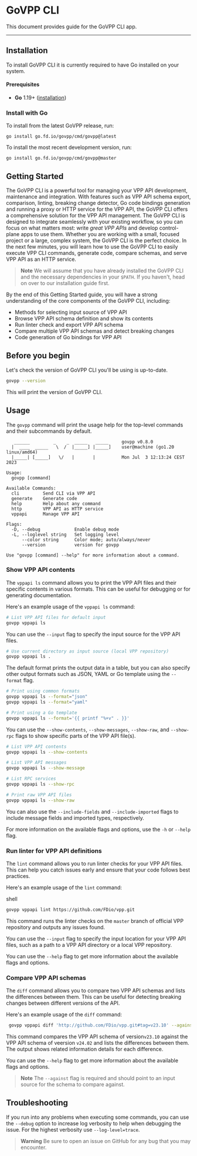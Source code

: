 # GoVPP CLI

This document provides guide for the GoVPP CLI app.

---

## Installation

To install GoVPP CLI it is currently required to have Go installed on your system.

#### Prerequisites
 
- **Go** 1.19+ ([installation](https://go.dev/doc/install))

### Install with Go

To install from the latest GoVPP release, run:

```shell
go install go.fd.io/govpp/cmd/govpp@latest
```

To install the most recent development version, run: 

```shell
go install go.fd.io/govpp/cmd/govpp@master
```

## Getting Started

The GoVPP CLI is a powerful tool for managing your VPP API development, maintenance and integration. With features such as VPP API schema export, comparison, linting, breaking change detector, Go code bindings generation and running a proxy or HTTP service for the VPP API, the GoVPP CLI offers a comprehensive solution for the VPP API management. The GoVPP CLI is designed to integrate seamlessly with your existing workflow, so you can focus on what matters most: write _great VPP APIs_ and develop control-plane apps to use them. Whether you are working with a small, focused project or a large, complex system, the GoVPP CLI is the perfect choice. In the next few minutes, you will learn how to use the GoVPP CLI to easily execute VPP CLI commands, generate code, compare schemas, and serve VPP API as an HTTP service.

> **Note**
> We will assume that you have already installed the GoVPP CLI and the necessary dependencies in your `$PATH`. If you haven't, head on over to our installation guide first.

By the end of this Getting Started guide, you will have a strong understanding of the core components of the GoVPP CLI, including:

- Methods for selecting input source of VPP API
- Browse VPP API schema definition and show its contents
- Run linter check and export VPP API schema
- Compare multiple VPP API schemas and detect breaking changes
- Code generation of Go bindings for VPP API

## Before you begin

Let's check the version of GoVPP CLI you'll be using is up-to-date.

```sh
govpp --version
```

This will print the version of GoVPP CLI.

## Usage

The `govpp` command will print the usage help for the top-level commands and their subcommands by default.

```
   ______         _    _  _____   _____     govpp v0.8.0
  |  ____  _____   \  /  |_____] |_____]    user@machine (go1.20 linux/amd64)
  |_____| [_____]   \/   |       |          Mon Jul  3 12:13:24 CEST 2023
                                          
Usage:
  govpp [command]
  
Available Commands:
  cli         Send CLI via VPP API
  generate    Generate code
  help        Help about any command
  http        VPP API as HTTP service
  vppapi      Manage VPP API

Flags:
  -D, --debug             Enable debug mode
  -L, --loglevel string   Set logging level
      --color string      Color mode; auto/always/never
      --version           version for govpp

Use "govpp [command] --help" for more information about a command.
```

### Show VPP API contents

The `vppapi ls` command allows you to print the VPP API files and their specific contents
in various formats. This can be useful for debugging or for generating documentation.

Here's an example usage of the `vppapi ls` command:

```sh
# List VPP API files for default input
govpp vppapi ls
```

You can use the `--input` flag to specify the input source for the VPP API files.

```sh
# Use current directory as input source (local VPP repository)
govpp vppapi ls .
```

The default format prints the output data in a table, but you can also specify 
other output formats such as JSON, YAML or Go template using the `--format` flag.

```sh
# Print using common formats
govpp vppapi ls --format="json"
govpp vppapi ls --format="yaml"

# Print using a Go template
govpp vppapi ls --format='{{ printf "%+v" . }}'
```

You can use the `--show-contents`, `--show-messages`, `--show-raw`, and `--show-rpc` 
flags to show specific parts of the VPP API file(s).

```sh
# List VPP API contents
govpp vppapi ls --show-contents

# List VPP API messages
govpp vppapi ls --show-message

# List RPC services
govpp vppapi ls --show-rpc

# Print raw VPP API files
govpp vppapi ls --show-raw
```

You can also use the `--include-fields` and `--include-imported` flags to include 
message fields and imported types, respectively.

For more information on the available flags and options, use the `-h` or `--help` flag.

### Run linter for VPP API definitions

The `lint` command allows you to run linter checks for your VPP API files. This can help you catch issues early and ensure that your code follows best practices.

Here's an example usage of the `lint` command:

shell
```sh
govpp vppapi lint https://github.com/FDio/vpp.git
```

This command runs the linter checks on the `master` branch of official VPP repository and outputs any issues found.

You can use the `--input` flag to specify the input location for your VPP API files, such as a path to a VPP API directory or a local VPP repository.

You can use the `--help` flag to get more information about the available flags and options.

### Compare VPP API schemas

The `diff` command allows you to compare two VPP API schemas and lists the differences between them. This can be useful for detecting breaking changes between different versions of the API.

Here's an example usage of the `diff` command:

```sh
 govpp vppapi diff 'http://github.com/FDio/vpp.git#tag=v23.10' --against 'http://github.com/FDio/vpp.git#tag=v24.02'
```

This command compares the VPP API schema of version`v23.10` against the VPP API schema of veersion `v24.02` and lists the differences between them. 
The output shows related information details for each difference.

You can use the `--help` flag to get more information about the available flags and options.

> **Note**
> The `--against` flag is required and should point to an input source for the schema to compare against.

## Troubleshooting

If you run into any problems when executing some commands, you can use the `--debug` option to increase log verbosity to help when debugging the issue.
For the highest verbosity use `--log-level=trace`.


> **Warning**
> Be sure to open an issue on GitHub for any bug that you may encounter.
